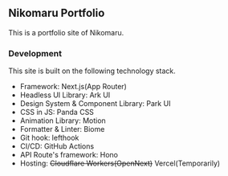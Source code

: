 ## Nikomaru Portfolio

This is a portfolio site of Nikomaru.

### Development

This site is built on the following technology stack.

- Framework: Next.js(App Router)
- Headless UI Library: Ark UI
- Design System & Component Library: Park UI
- CSS in JS: Panda CSS
- Animation Library: Motion
- Formatter & Linter: Biome
- Git hook: lefthook
- CI/CD: GitHub Actions
- API Route's framework: Hono
- Hosting: ~~Cloudflare Workers(OpenNext)~~ Vercel(Temporarily)
